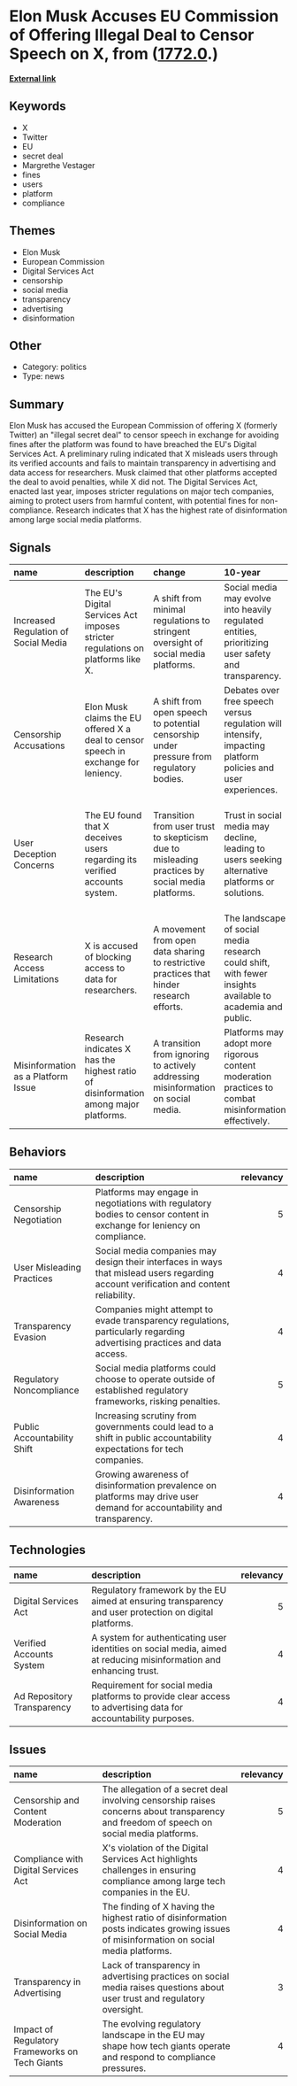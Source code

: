 # __Elon Musk Accuses EU Commission of Offering Illegal Deal to Censor Speech on X__, from ([1772.0](https://kghosh.substack.com/p/1772.0).)

__[External link](https://deadline.com/2024/07/elon-musk-x-digital-services-act-european-union-1236008524/?utm_source=substack&utm_medium=email)__



## Keywords

* X
* Twitter
* EU
* secret deal
* Margrethe Vestager
* fines
* users
* platform
* compliance

## Themes

* Elon Musk
* European Commission
* Digital Services Act
* censorship
* social media
* transparency
* advertising
* disinformation

## Other

* Category: politics
* Type: news

## Summary

Elon Musk has accused the European Commission of offering X (formerly Twitter) an "illegal secret deal" to censor speech in exchange for avoiding fines after the platform was found to have breached the EU's Digital Services Act. A preliminary ruling indicated that X misleads users through its verified accounts and fails to maintain transparency in advertising and data access for researchers. Musk claimed that other platforms accepted the deal to avoid penalties, while X did not. The Digital Services Act, enacted last year, imposes stricter regulations on major tech companies, aiming to protect users from harmful content, with potential fines for non-compliance. Research indicates that X has the highest rate of disinformation among large social media platforms.

## Signals

| name                                 | description                                                                         | change                                                                                          | 10-year                                                                                                      | driving-force                                                                                          |   relevancy |
|:-------------------------------------|:------------------------------------------------------------------------------------|:------------------------------------------------------------------------------------------------|:-------------------------------------------------------------------------------------------------------------|:-------------------------------------------------------------------------------------------------------|------------:|
| Increased Regulation of Social Media | The EU's Digital Services Act imposes stricter regulations on platforms like X.     | A shift from minimal regulations to stringent oversight of social media platforms.              | Social media may evolve into heavily regulated entities, prioritizing user safety and transparency.          | Concerns over misinformation and user safety are driving regulatory changes in social media.           |           4 |
| Censorship Accusations               | Elon Musk claims the EU offered X a deal to censor speech in exchange for leniency. | A shift from open speech to potential censorship under pressure from regulatory bodies.         | Debates over free speech versus regulation will intensify, impacting platform policies and user experiences. | The tension between regulatory compliance and freedom of speech influences platform governance.        |           5 |
| User Deception Concerns              | The EU found that X deceives users regarding its verified accounts system.          | Transition from user trust to skepticism due to misleading practices by social media platforms. | Trust in social media may decline, leading to users seeking alternative platforms or solutions.              | User awareness and demand for transparency are pushing platforms to reevaluate their practices.        |           4 |
| Research Access Limitations          | X is accused of blocking access to data for researchers.                            | A movement from open data sharing to restrictive practices that hinder research efforts.        | The landscape of social media research could shift, with fewer insights available to academia and public.    | Calls for transparency and accountability in social media operations are shaping data access policies. |           3 |
| Misinformation as a Platform Issue   | Research indicates X has the highest ratio of disinformation among major platforms. | A transition from ignoring to actively addressing misinformation on social media.               | Platforms may adopt more rigorous content moderation practices to combat misinformation effectively.         | Growing public concern about misinformation is pressuring platforms to take decisive action.           |           4 |

## Behaviors

| name                        | description                                                                                                                           |   relevancy |
|:----------------------------|:--------------------------------------------------------------------------------------------------------------------------------------|------------:|
| Censorship Negotiation      | Platforms may engage in negotiations with regulatory bodies to censor content in exchange for leniency on compliance.                 |           5 |
| User Misleading Practices   | Social media companies may design their interfaces in ways that mislead users regarding account verification and content reliability. |           4 |
| Transparency Evasion        | Companies might attempt to evade transparency regulations, particularly regarding advertising practices and data access.              |           4 |
| Regulatory Noncompliance    | Social media platforms could choose to operate outside of established regulatory frameworks, risking penalties.                       |           5 |
| Public Accountability Shift | Increasing scrutiny from governments could lead to a shift in public accountability expectations for tech companies.                  |           4 |
| Disinformation Awareness    | Growing awareness of disinformation prevalence on platforms may drive user demand for accountability and transparency.                |           4 |

## Technologies

| name                       | description                                                                                                        |   relevancy |
|:---------------------------|:-------------------------------------------------------------------------------------------------------------------|------------:|
| Digital Services Act       | Regulatory framework by the EU aimed at ensuring transparency and user protection on digital platforms.            |           5 |
| Verified Accounts System   | A system for authenticating user identities on social media, aimed at reducing misinformation and enhancing trust. |           4 |
| Ad Repository Transparency | Requirement for social media platforms to provide clear access to advertising data for accountability purposes.    |           4 |

## Issues

| name                                           | description                                                                                                                              |   relevancy |
|:-----------------------------------------------|:-----------------------------------------------------------------------------------------------------------------------------------------|------------:|
| Censorship and Content Moderation              | The allegation of a secret deal involving censorship raises concerns about transparency and freedom of speech on social media platforms. |           5 |
| Compliance with Digital Services Act           | X's violation of the Digital Services Act highlights challenges in ensuring compliance among large tech companies in the EU.             |           4 |
| Disinformation on Social Media                 | The finding of X having the highest ratio of disinformation posts indicates growing issues of misinformation on social media platforms.  |           4 |
| Transparency in Advertising                    | Lack of transparency in advertising practices on social media raises questions about user trust and regulatory oversight.                |           3 |
| Impact of Regulatory Frameworks on Tech Giants | The evolving regulatory landscape in the EU may shape how tech giants operate and respond to compliance pressures.                       |           4 |